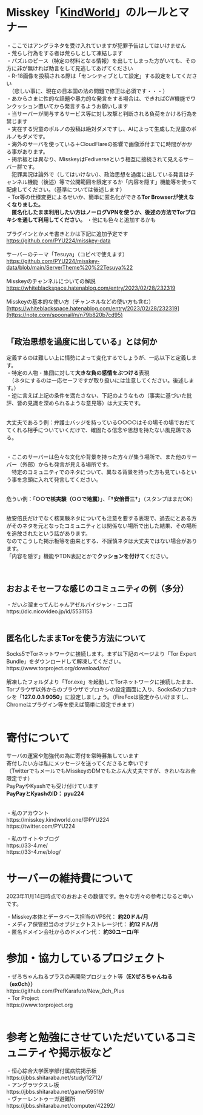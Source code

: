 <h1>Misskey「<a href="https://misskey.kindworld.one/">KindWorld</a>」のルールとマナー</h1>

・ここではアングラネタを受け入れていますが犯罪予告はしてはいけません<br>
・荒らし行為をする者は荒らしとして凍結します<br>
・パズルのピース（特定の材料となる情報）を出してしまった方がいても、その方に非が無ければ助言をして見逃してあげてください<br>
・R-18画像を投稿される際は「センシティブとして設定」する設定をしてください<br>
　（悲しい事に、現在の日本国の法の問題で修正は必須です・・・）<br>
・あからさまに性的な話題や暴力的な発言をする場合は、できればCW機能でワンクッション置いてから発言するようお願いします<br>
・当サーバーが関与するサービス等に対し攻撃と判断される負荷をかける行為を禁じます<br>
・実在する児童のポルノの投稿は絶対ダメですし、AIによって生成した児童のポルノもダメです。<br>
・海外のサーバを使っている＋CloudFlareの影響で画像添付までに時間がかかる事があります。<br>
・掲示板とは異なり、MisskeyはFediverseという相互に接続されて見えるサーバー群です。<br>
　犯罪実況は論外で（してはいけない）、政治思想を過度に出している発言はチャンネル機能（後述）等で公開範囲を限定するか「内容を隠す」機能等を使って配慮してください。（基準については後述します）<br>
・Tor等の仕様変更によるせいか、簡単に匿名化ができる<b>Tor Browserが使えなくなりました。<br>
　匿名化したまま利用したい方はノーログVPNを使うか、後述の方法でTorプロキシを通して利用してください。</b>
・他にも色々と追加するかも<br>
<br>
プラグインとかメモ書きとかは下記に追加予定です<br>
https://github.com/PYU224/misskey-data<br>
<br>
サーバーのテーマ「Tesuya」（コピペで使えます）<br>
https://github.com/PYU224/misskey-data/blob/main/ServerTheme%20%22Tesuya%22<br>
<br>
Misskeyのチャンネルについての解説<br>
https://whiteblackspace.hatenablog.com/entry/2023/02/28/232319<br>
<br>
Misskeyの基本的な使い方（チャンネルなどの使い方も含む）<br>
[https://whiteblackspace.hatenablog.com/entry/2023/02/28/232319](https://note.com/spoonail/n/n79b820b7cd95)<br>
<br>
<h2>「政治思想を過度に出している」とは何か</h2>
定義するのは難しい上に情勢によって変化するでしょうが、一応以下と定義します。<br>
・特定の人物・集団に対して<b>大きな負の感情をぶつける</b>表現<br>
　（ネタにするのは一応セーフですが取り扱いには注意してください。後述します。）<br>
・逆に言えば上記の条件を満たさない、下記のようなもの（事実に基づいた批評、皆の見識を深められるような意見等）は大丈夫です。<br>
<br>
<p>大丈夫であろう例：弁護士バッジを持っている○○○○はその場その場でおだててくれる相手についていくだけで、確固たる信念や思想を持たない風見鶏である。</p>
<br>
・ここのサーバーは色々な文化や背景を持った方々が集う場所で、また他のサーバー（外部）からも発言が見える場所です。<br>
　特定のコミュニティでのネタについて、異なる背景を持った方も見ているという事を念頭に入れて発言してください。<br>
<br>
<p>危うい例：「<b>○○で核実験（○○で地震）</b>」、「<b>†安倍晋三†</b>」（スタンプはまだOK）</p>
<br>
故安倍氏だけでなく核実験ネタについても注意を要する表現で、過去にとある方がそのネタを元となったコミュニティとは関係ない場所で出した結果、その場所を追放されたという話があります。<br>
なのでこうした掲示板等を由来とする、不謹慎ネタは大丈夫ではない場合があります。<br>
「内容を隠す」機能やTDN表記とかで<b>クッションを付けて</b>ください。</p>
<br>
<h2>おおよそセーフな感じのコミュニティの例（多分）</h2>
・だいぶ溜まってんじゃんアゼルバイジャン - ニコ百<br>
https://dic.nicovideo.jp/id/5531153<br>
<br>
<h2>匿名化したままTorを使う方法について</h2>
Socks5でTorネットワークに接続します。まずは下記のページより「Tor Expert Bundle」をダウンロードして解凍してください。<br>
https://www.torproject.org/download/tor/<br>
<br>
解凍したフォルダより「Tor.exe」を起動してTorネットワークに接続したまま、Torブラウザ以外からのブラウザでプロキシの設定画面に入り、Socks5のプロキシを「<b>127.0.0.1:9050</b>」に設定しましょう。（FireFoxは設定からいけますし、Chromeはプラグイン等を使えば簡単に設定できます）<br>
<br>
<h1>寄付について</h1>
サーバの運営や勉強代の為に寄付を常時募集しています<br>
寄付したい方は私にメッセージを送ってくださると幸いです<br>
（TwitterでもメールでもMisskeyのDMでもたぶん大丈夫ですが、きれいなお金限定です）<br>
PayPayやKyashでも受け付けています<br>
<b>PayPayとKyashのID： pyu224</b><br>
<br>
<p>・私のアカウント<br>
https://misskey.kindworld.one/@PYU224<br>
https://twitter.com/PYU224</p>
<p>・私のサイトやブログ<br>
https://33-4.me/<br>
https://33-4.me/blog/</p>
<h1>サーバーの維持費について</h1>
<p>2023年11月14日時点でのおおよその数値です。色々な方々の参考になると幸いです。</p>
<p>
・Misskey本体とデータベース担当のVPS代： <b>約20ドル/月</b><br>
・メディア保管担当のオブジェクトストレージ代： <b>約12ドル/月</b><br>
・匿名ドメイン会社からのドメイン代： <b>約30ユーロ/年</b>
</p>
<h1>参加・協力しているプロジェクト</h1>
・ぜろちゃんねるプラスの再開発プロジェクト等<b>（EXぜろちゃんねる（ex0ch））</b><br>
https://github.com/PrefKarafuto/New_0ch_Plus<br>
・Tor Project<br>
https://www.torproject.org<br>
<br>
<h1>参考と勉強にさせていただいているコミュニティや掲示板など</h1>
・恒心綜合大学医学部付属病院掲示板<br>
https://jbbs.shitaraba.net/study/12712/<br>
・アングラツクスレ板<br>
https://jbbs.shitaraba.net/game/59519/<br>
・ヴァーレントゥーガ避難所<br>
https://jbbs.shitaraba.net/computer/42292/<br>
